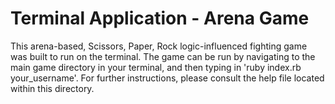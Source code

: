 # Terminal Application - Arena Game
This arena-based, Scissors, Paper, Rock logic-influenced fighting game was built to run on the terminal. The game can be run by navigating to the main game directory in your terminal, and then typing in 'ruby index.rb your_username'. For further instructions, please consult the help file located within this directory.